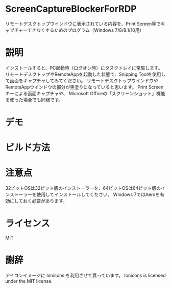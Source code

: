 # ScreenCaptureBlockerForRDP

リモートデスクトップウインドウに表示されている内容を、Print Screen等でキャプチャーできなくするためのプログラム（Windows 7/8/8.1/10用）

# 説明

インストールすると、PC起動時（ログオン時）にタスクトレイに常駐します。
リモートデスクトップやRemoteAppを起動した状態で、Snipping Toolを使用して画面をキャプチャしてみてください。
リモートデスクトップウインドウやRemoteAppウインドウの部分が黒塗りになっていると思います。
Print Screenキーによる画面キャプチャや、 Microsoft Officeの「スクリーンショット」機能を使った場合でも同様です。

# デモ

# ビルド方法

# 注意点

32ビットOSは32ビット版のインストーラーを、64ビットOSは64ビット版のインストーラーを使用してインストールしてください。
Windows 7ではAeroを有効にしておく必要があります。

# ライセンス

MIT

# 謝辞

アイコンイメージに Ionicons を利用させて貰っています。
Ionicons is licensed under the MIT license.
